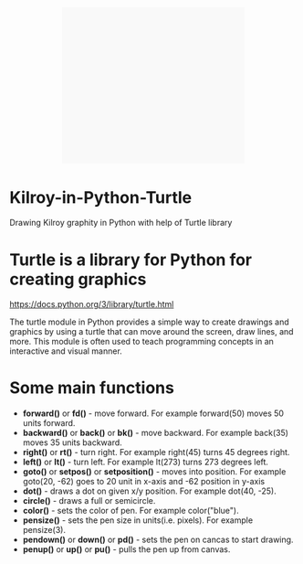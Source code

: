 <div>
  <p align="center">
    <img src="https://github.com/mmeest/Kilroy-in-Python-Turtle/blob/main/Kilroy.gif" width="320px">
  </p>
</div>

# Kilroy-in-Python-Turtle
Drawing Kilroy graphity in Python with help of Turtle library

# Turtle is a library for Python for creating graphics
https://docs.python.org/3/library/turtle.html

The turtle module in Python provides a simple way to create drawings and graphics by using a turtle that can move around the screen, draw lines, and more. This module is often used to teach programming concepts in an interactive and visual manner.

# Some main functions

* **forward()** or **fd()** - move forward. For example forward(50) moves 50 units forward.
* **backward()** or **back()** or **bk()** - move backward. For example back(35) moves 35 units backward.
* **right()** or **rt()** - turn right. For example right(45) turns 45 degrees right.
* **left()** or **lt()** - turn left. For example lt(273) turns 273 degrees left.
* **goto()** or **setpos()** or **setposition()** - moves into position. For example goto(20, -62) goes to 20 unit in x-axis and -62 position in y-axis
* **dot()** - draws a dot on given x/y position. For example dot(40, -25).
* **circle()** - draws a full or semicircle.
* **color()** - sets the color of pen. For example color("blue").
* **pensize()** - sets the pen size in units(i.e. pixels). For example pensize(3).
* **pendown()** or **down()** or **pd()** - sets the pen on cancas to start drawing.
* **penup()** or **up()** or **pu()** - pulls the pen up from canvas.





